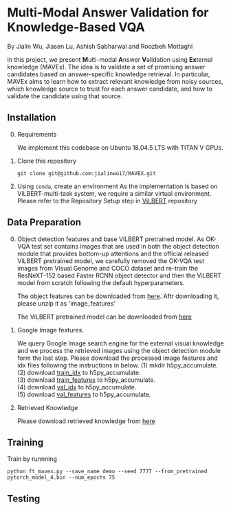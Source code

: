 # Multi-Modal Answer Validation for Knowledge-Based VQA
By Jialin Wu, Jiasen Lu, Ashish Sabharwal and Roozbeh Mottaghi

In this project, we present **M**ulti-modal **A**nswer **V**alidation using **Ex**ternal knowledge (MAVEx). The idea is to validate a set of promising answer candidates based on answer-specific knowledge retrieval. In particular, MAVEx aims to learn how to extract relevant knowledge from noisy sources, which knowledge source to trust for each answer candidate, and how to validate the candidate using that source.

## Installation
0. Requirements

   We implement this codebase on Ubuntu 18.04.5 LTS with TITAN V GPUs.

1. Clone this repository

   ```
   git clone git@github.com:jialinwu17/MAVEX.git
   ```
   
2. Using `conda`, create an environment
   As the implementation is based on ViLBERT-multi-task system, we require a similar virtual environment. Please refer to the Repository Setup step in [ViLBERT](https://github.com/facebookresearch/vilbert-multi-task) repository 
   
## Data Preparation
0. Object detection features and base ViLBERT pretrained model.
    As OK-VQA test set contains images that are used in both the object detection module that provides bottom-up attentions and the official released ViLBERT pretrained model, we carefully removed the OK-VQA test images from Visual Genome and COCO dataset and re-train the ResNeXT-152 based Faster RCNN object detector and then the  ViLBERT model from scratch following the default hyperparameters.
    
    The object features can be downloaded from [here](https://mavex.s3.us-east-2.amazonaws.com/new_image_features.zip). Aftr downloading it, please unzip it as 'image_features'
    
    The ViLBERT pretrained model can be downloaded from [here](https://mavex.s3.us-east-2.amazonaws.com/pytorch_model_4.bin)
    
1. Google Image features.

    We query Google Image search engine for the external visual knowledge and we process the retrieved images using the object detection module form the last step. Please download the processed image features and idx files following the instructions in below.
    (1) mkdir h5py_accumulate. <br>
    (2) download [train_idx](https://mavex.s3.us-east-2.amazonaws.com/h5py_accumulate/image_features/image_train_qid_ans2idx.pkl) to h5py_accumulate.<br>
    (3) download [train_features](https://mavex.s3.us-east-2.amazonaws.com/h5py_accumulate/image_features/image_train.hdf5) to h5py_accumulate.<br>
    (4) download [val_idx](https://mavex.s3.us-east-2.amazonaws.com/h5py_accumulate/image_features/image_val_qid_ans2idx.pkl) to h5py_accumulate.<br>
    (5) download [val_features](https://mavex.s3.us-east-2.amazonaws.com/h5py_accumulate/image_features/image_val.hdf5) to h5py_accumulate.<br>
    
2. Retrieved Knowledge

    Please download retrieved knowledge from [here](https://drive.google.com/file/d/1F_tKHOC5HIHdmm9KnUJV7wYMBZEgHQI0/view?usp=sharing)<br>
    
## Training
Train by runnning <br>
```
python ft_mavex.py --save_name demo --seed 7777 --from_pretrained pytorch_model_4.bin --num_epochs 75
```

## Testing
```

```
